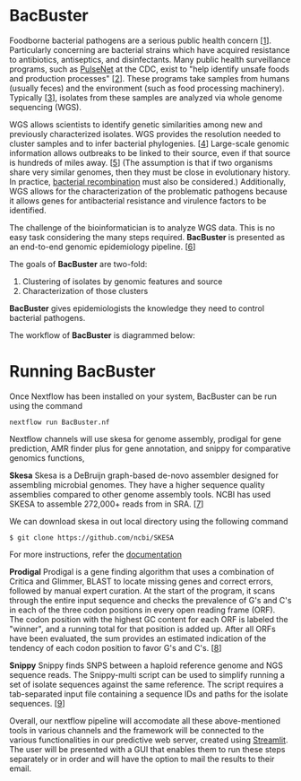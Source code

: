 # BacBuster

Foodborne bacterial pathogens are a serious public health concern [[1](https://doi.org/10.3934%2Fmicrobiol.2017.3.529)].  Particularly concerning are bacterial strains which have acquired resistance to antibiotics, antiseptics, and disinfectants.  Many public health surveillance programs, such as [PulseNet](https://www.cdc.gov/pulsenet/index.html) at the CDC, exist to "help identify unsafe foods and production processes" [[2](https://www.cdc.gov/pulsenet/next-gen-wgs.html)].  These programs take samples from humans (usually feces) and the environment (such as food processing machinery).  Typically [[3](https://www.cdc.gov/foodnet/reports/cidt-questions-and-answers.html)], isolates from these samples are analyzed via whole genome sequencing (WGS).  

WGS allows scientists to identify genetic similarities among new and previously characterized isolates.  WGS provides the resolution needed to cluster samples and to infer bacterial phylogenies. [[4](https://www.ncbi.nlm.nih.gov/pmc/articles/PMC5608882/)] Large-scale genomic information allows outbreaks to be linked to their source, even if that source is hundreds of miles away. [[5](https://www.cdc.gov/ncezid/dfwed/keyprograms/tracking-foodborne-illness-wgs.html)] (The assumption is that if two organisms share very similar genomes, then they must be close in evolutionary history.  In practice, [bacterial recombination](https://en.wikipedia.org/wiki/Bacterial_recombination) must also be considered.)  Additionally, WGS allows for the characterization of the problematic pathogens because it allows genes for antibacterial resistance and virulence factors to be identified.

The challenge of the bioinformatician is to analyze WGS data.  This is no easy task considering the many steps required.  **BacBuster** is presented as an end-to-end genomic epidemiology pipeline. [[6](https://www.ncbi.nlm.nih.gov/pmc/articles/PMC5572866/)]  

The goals of **BacBuster** are two-fold:
1. Clustering of isolates by genomic features and source
2. Characterization of those clusters

**BacBuster** gives epidemiologists the knowledge they need to control bacterial pathogens.

The workflow of **BacBuster** is diagrammed below: 

# Running BacBuster
Once Nextflow has been installed on your system, BacBuster can be run using the command

```
nextflow run BacBuster.nf
```
Nextflow channels will use skesa for genome assembly, prodigal for gene prediction, AMR finder plus for gene annotation, and snippy for comparative genomics functions,

**Skesa**
Skesa is a DeBruijn graph-based de-novo assembler designed for assembling microbial genomes. They have a higher sequence quality assemblies compared to other genome assembly tools. NCBI has used SKESA to assemble 272,000+ reads from in SRA. [[7](https://genomebiology.biomedcentral.com/articles/10.1186/s13059-018-1540-z)]  

We can download skesa in out local directory using the following command 
```
$ git clone https://github.com/ncbi/SKESA
```
For more instructions, refer the  [documentation](https://github.com/ncbi/SKESA) 

**Prodigal**
Prodigal is a gene finding algorithm that uses a combination of Critica and Glimmer, BLAST to locate missing genes and correct errors, followed by manual expert curation. At the start of the program, it scans through the entire input sequence and checks the prevalence of G's and C's in each of the three codon positions in every open reading frame (ORF). The codon position with the highest GC content for each ORF is labeled the "winner", and a running total for that position is added up. After all ORFs have been evaluated, the sum provides an estimated indication of the tendency of each codon position to favor G's and C's. [[8](https://bmcbioinformatics.biomedcentral.com/articles/10.1186/1471-2105-11-119)]  

**Snippy**
Snippy finds SNPS between a haploid reference genome and NGS sequence reads. The Snippy-multi script can be used to simplify running a set of isolate sequences against the same reference. The script requires a tab-separated input file containing a sequence IDs and paths for the isolate sequences. [[9](https://github.com/tseemann/snippy)] 

Overall, our nextflow pipeline will accomodate all these above-mentioned tools in various channels and the framework will be connected to the various functionalities in our predictive web server, created using [Streamlit](https://streamlit.io/). The user will be presented with a GUI that enables them to run these steps separately or in order and will have the option to mail the results to their email.
